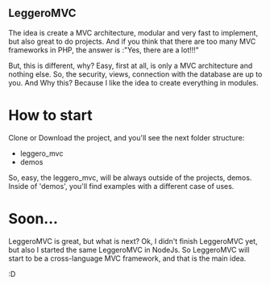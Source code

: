 ## LeggeroMVC
The idea is create a MVC architecture, modular and very fast to implement, but also great to do projects.
And if you think that there are too many MVC frameworks in PHP, the answer is :"Yes, there  are a lot!!!"

But, this is different, why? Easy, first at all, is only a MVC architecture and nothing else.
So, the security, views, connection with the database are up to you.
And Why this?
Because I like the idea to create everything in modules.

# How to start
Clone or Download the project, and you'll see the next folder structure:
- leggero_mvc
- demos

So, easy, the leggero_mvc, will be always outside of the projects, demos.
Inside of 'demos', you'll find examples with a different case of uses.

# Soon...
LeggeroMVC is great, but what is next?
Ok, I didn't finish LeggeroMVC yet, but also I started the same LeggeroMVC in NodeJs.
So LeggeroMVC will start to be a cross-language MVC framework, and that is the main idea.

:D 
